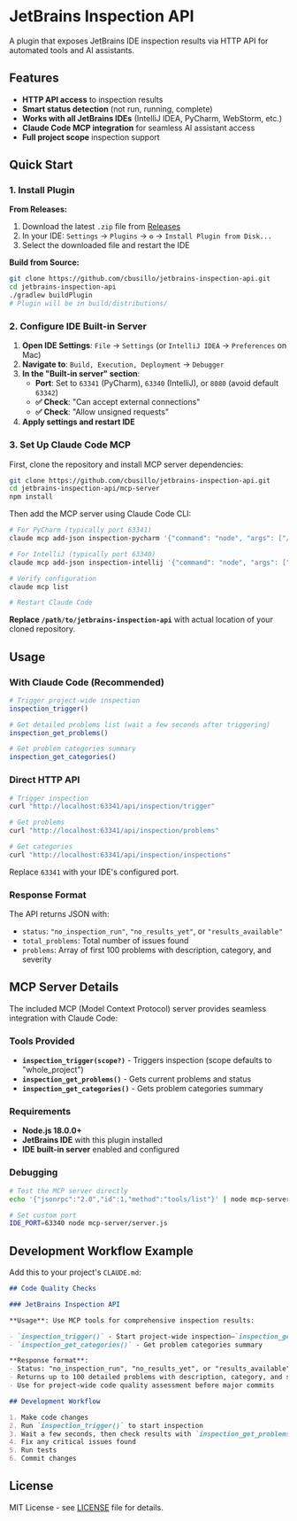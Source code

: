 # JetBrains Inspection API

A plugin that exposes JetBrains IDE inspection results via HTTP API for automated tools and AI assistants.

## Features

- **HTTP API access** to inspection results
- **Smart status detection** (not run, running, complete)
- **Works with all JetBrains IDEs** (IntelliJ IDEA, PyCharm, WebStorm, etc.)
- **Claude Code MCP integration** for seamless AI assistant access
- **Full project scope** inspection support

## Quick Start

### 1. Install Plugin
**From Releases:**
1. Download the latest `.zip` file from [Releases](https://github.com/cbusillo/jetbrains-inspection-api/releases)
2. In your IDE: `Settings` → `Plugins` → `⚙️` → `Install Plugin from Disk...`
3. Select the downloaded file and restart the IDE

**Build from Source:**
```bash
git clone https://github.com/cbusillo/jetbrains-inspection-api.git
cd jetbrains-inspection-api
./gradlew buildPlugin
# Plugin will be in build/distributions/
```

### 2. Configure IDE Built-in Server
1. **Open IDE Settings**: `File` → `Settings` (or `IntelliJ IDEA` → `Preferences` on Mac)
2. **Navigate to**: `Build, Execution, Deployment` → `Debugger`
3. **In the "Built-in server" section**:
   - **Port**: Set to `63341` (PyCharm), `63340` (IntelliJ), or `8080` (avoid default `63342`)
   - **✅ Check**: "Can accept external connections" 
   - **✅ Check**: "Allow unsigned requests"
4. **Apply settings and restart IDE**

### 3. Set Up Claude Code MCP

First, clone the repository and install MCP server dependencies:

```bash
git clone https://github.com/cbusillo/jetbrains-inspection-api.git
cd jetbrains-inspection-api/mcp-server
npm install
```

Then add the MCP server using Claude Code CLI:

```bash
# For PyCharm (typically port 63341)
claude mcp add-json inspection-pycharm '{"command": "node", "args": ["/path/to/jetbrains-inspection-api/mcp-server/server.js"], "env": {"IDE_PORT": "63341"}}'

# For IntelliJ (typically port 63340)  
claude mcp add-json inspection-intellij '{"command": "node", "args": ["/path/to/jetbrains-inspection-api/mcp-server/server.js"], "env": {"IDE_PORT": "63340"}}'

# Verify configuration
claude mcp list

# Restart Claude Code
```

**Replace `/path/to/jetbrains-inspection-api`** with actual location of your cloned repository.

## Usage

### With Claude Code (Recommended)
```bash
# Trigger project-wide inspection
inspection_trigger()

# Get detailed problems list (wait a few seconds after triggering)
inspection_get_problems()

# Get problem categories summary
inspection_get_categories()
```

### Direct HTTP API
```bash
# Trigger inspection
curl "http://localhost:63341/api/inspection/trigger"

# Get problems
curl "http://localhost:63341/api/inspection/problems"

# Get categories  
curl "http://localhost:63341/api/inspection/inspections"
```

Replace `63341` with your IDE's configured port.

### Response Format
The API returns JSON with:
- `status`: `"no_inspection_run"`, `"no_results_yet"`, or `"results_available"`
- `total_problems`: Total number of issues found
- `problems`: Array of first 100 problems with description, category, and severity

## MCP Server Details

The included MCP (Model Context Protocol) server provides seamless integration with Claude Code:

### Tools Provided
- **`inspection_trigger(scope?)`** - Triggers inspection (scope defaults to "whole_project")
- **`inspection_get_problems()`** - Gets current problems and status
- **`inspection_get_categories()`** - Gets problem categories summary

### Requirements
- **Node.js 18.0.0+**
- **JetBrains IDE** with this plugin installed
- **IDE built-in server** enabled and configured

### Debugging
```bash
# Test the MCP server directly
echo '{"jsonrpc":"2.0","id":1,"method":"tools/list"}' | node mcp-server/server.js

# Set custom port
IDE_PORT=63340 node mcp-server/server.js
```

## Development Workflow Example

Add this to your project's `CLAUDE.md`:

```markdown
## Code Quality Checks

### JetBrains Inspection API

**Usage**: Use MCP tools for comprehensive inspection results:

- `inspection_trigger()` - Start project-wide inspection—`inspection_get_problems()` - Get a detailed problems list (wait a few seconds after triggering)
- `inspection_get_categories()` - Get problem categories summary

**Response format**: 
- Status: "no_inspection_run", "no_results_yet", or "results_available"
- Returns up to 100 detailed problems with description, category, and severity
- Use for project-wide code quality assessment before major commits

## Development Workflow

1. Make code changes
2. Run `inspection_trigger()` to start inspection
3. Wait a few seconds, then check results with `inspection_get_problems()`
4. Fix any critical issues found
5. Run tests
6. Commit changes
```

## License

MIT License - see [LICENSE](LICENSE) file for details.